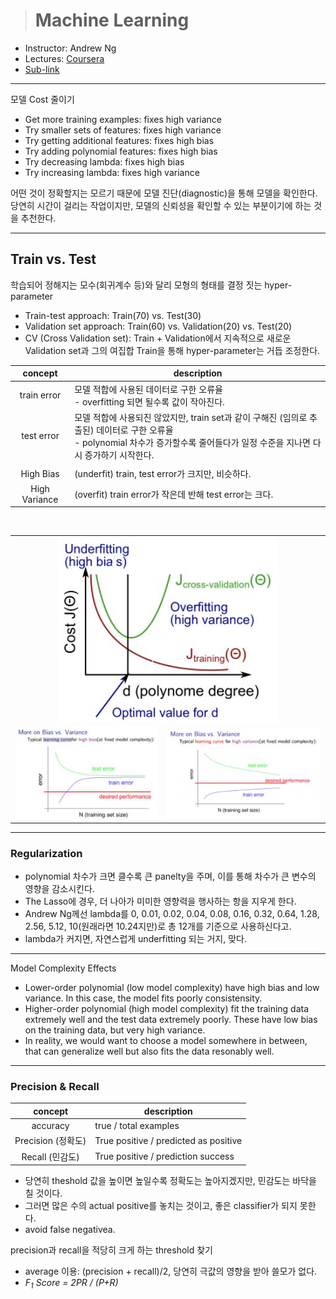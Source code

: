 > # Machine Learning

- Instructor: Andrew Ng
- Lectures: [Coursera](https://www.coursera.org/learn/machine-learning?action=enroll)
- [Sub-link](https://www.coursera.org/lecture/machine-learning/model-representation-db3jS?utm_source=link&utm_medium=in_course_lecture&utm_content=page_share&utm_campaign=overlay_button)

---

모델 Cost 줄이기

- Get more training examples: fixes high variance
- Try smaller sets of features: fixes high variance
- Try getting additional features: fixes high bias
- Try adding polynomial features: fixes high bias
- Try decreasing lambda: fixes high bias
- Try increasing lambda: fixes high variance

어떤 것이 정확할지는 모르기 때문에 모델 진단(diagnostic)을 통해 모델을 확인한다.
당연히 시간이 걸리는 작업이지만, 모델의 신뢰성을 확인할 수 있는 부분이기에 하는 것을 추천한다.

---

## Train vs. Test

학습되어 정해지는 모수(회귀계수 등)와 달리 모형의 형태를 결정 짓는 hyper-parameter

- Train-test approach: Train(70) vs. Test(30)
- Validation set approach: Train(60) vs. Validation(20) vs. Test(20)
- CV (Cross Validation set): Train + Validation에서 지속적으로 새로운 Validation set과 그의 여집합 Train을 통해 hyper-parameter는 거듭 조정한다.

|    concept    | description                                                                                                                                                                           |
| :-----------: | ------------------------------------------------------------------------------------------------------------------------------------------------------------------------------------- |
|  train error  | 모델 적합에 사용된 데이터로 구한 오류율<br />- overfitting 되면 될수록 값이 작아진다.                                                                                                 |
|  test error   | 모델 적합에 사용되진 않았지만, train set과 같이 구해진 (임의로 추출된) 데이터로 구한 오류율<br />- polynomial 차수가 증가할수록 줄어들다가 일정 수준을 지나면 다시 증가하기 시작한다. |
|               |                                                                                                                                                                                       |
|   High Bias   | (underfit) train, test error가 크지만, 비슷하다.                                                                                                                                      |
| High Variance | (overfit) train error가 작은데 반해 test error는 크다.                                                                                                                                |
<br />
<table>
  <tr>
    <td colspan="2"><img src="images/bias_and_variance.JPG" style="display: block; margin: auto;" /></td>
  </tr>
  <tr>
    <td><img src="images/high_bias.JPG" style="display: block; margin: auto;" /></td>
    <td><img src="images/high_variance.JPG" style="display: block; margin: auto;" /></td>
  </tr>
</table>

---

### Regularization

- polynomial 차수가 크면 클수록 큰 panelty을 주며, 이를 통해 차수가 큰 변수의 영향을 감소시킨다.
- The Lasso에 경우, 더 나아가 미미한 영향력을 행사하는 항을 지우게 한다.
- Andrew Ng께선 lambda를 0, 0.01, 0.02, 0.04, 0.08, 0.16, 0.32, 0.64, 1.28, 2.56, 5.12, 10(원래라면 10.24지만)로 총 12개를 기준으로 사용하신다고.
- lambda가 커지면, 자연스럽게 underfitting 되는 거지, 맞다.

---

Model Complexity Effects

- Lower-order polynomial (low model complexity) have high bias and low variance. In this case, the model fits poorly consistensity.
- Higher-order polynomial (high model complexity) fit the training data extremely well and the test data extremely poorly. These have low bias on the training data, but very high variance.
- In reality, we would want to choose a model somewhere in between, that can generalize well but also fits the data resonably well.

---

### Precision & Recall

|      concept       | description                           |
| :----------------: | ------------------------------------- |
|      accuracy      | true / total examples                 |
| Precision (정확도) | True positive / predicted as positive |
|  Recall (민감도)   | True positive / prediction success    |

- 당연히 theshold 값을 높이면 높일수록 정확도는 높아지겠지만, 민감도는 바닥을 칠 것이다.
- 그러면 많은 수의 actual positive를 놓치는 것이고, 좋은 classifier가 되지 못한다.
- avoid false negativea.

precision과 recall을 적당히 크게 하는 threshold 찾기

- average 이용: (precision + recall)/2, 당연히 극값의 영향을 받아 쓸모가 없다.
- <i>F<sub>1</sub> Score = 2PR / (P+R)</i>
